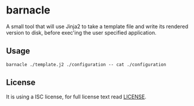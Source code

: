 barnacle
========

A small tool that will use Jinja2 to take a template file and write its
rendered version to disk, before exec'ing the user specified application.

Usage
-----

    barnacle ./template.j2 ./configuration -- cat ./configuration

License
-------

It is using a ISC license, for full license text read [LICENSE](LICENSE).
